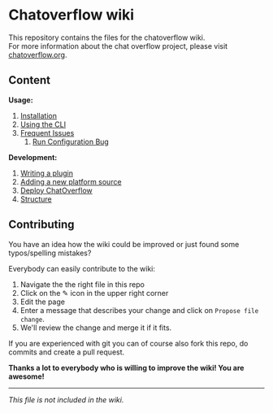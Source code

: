 # Chatoverflow wiki

This repository contains the files for the chatoverflow wiki.  
For more information about the chat overflow project, please visit [chatoverflow.org](http://chatoverflow.org).

## Content

**Usage:**  
1. [Installation](usage/Installation.md)  
2. [Using the CLI](usage/Using-the-CLI.md)  
3. [Frequent Issues](usage/Frequent-Issues.md)  
    1. [Run Configuration Bug](usage/Frequent-Issues#Run-Configuration-Bug.md)  

**Development:**  
1. [Writing a plugin](development/Writing-a-plugin.md)  
2. [Adding a new platform source](development/Adding-a-new-platform-source.md)  
3. [Deploy ChatOverflow](development/Deploy-ChatOverflow.md)
4. [Structure](development/Structure.md)

## Contributing

You have an idea how the wiki could be improved or just found some typos/spelling mistakes?  

Everybody can easily contribute to the wiki:  
1. Navigate the the right file in this repo
2. Click on the ✎ icon in the upper right corner
3. Edit the page 
4. Enter a message that describes your change and click on `Propose file change`.
5. We'll review the change and merge it if it fits.

If you are experienced with git you can of course also fork this repo, do commits and create a pull request.

**Thanks a lot to everybody who is willing to improve the wiki! You are awesome!**

----------------------------------------
_This file is not included in the wiki._